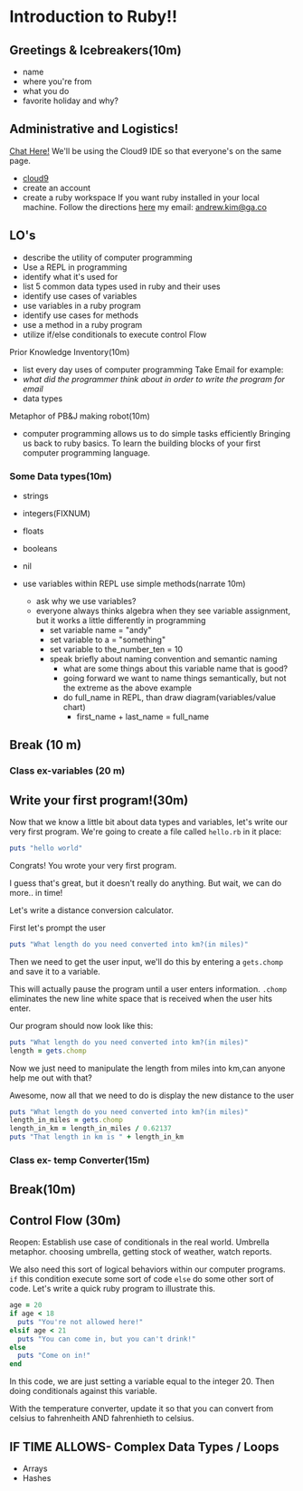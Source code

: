 # Introduction to Ruby!!

## Greetings & Icebreakers(10m)
- name
- where you're from
- what you do
- favorite holiday and why?

## Administrative and Logistics!
[Chat Here!](http://www.disposablechat.com/chat/intro+to+ruby%21?password=)
We'll be using the Cloud9 IDE so that everyone's on the same page.
- [cloud9](https://c9.io/)
- create an account
- create a ruby workspace
If you want ruby installed in your local machine. Follow the directions [here](https://pine.fm/LearnToProgram/chap_00.html)
my email: andrew.kim@ga.co


## LO's
- describe the utility of computer programming
- Use a REPL in programming
- identify what it's used for
- list 5 common data types used in ruby and their uses
- identify use cases of variables
- use variables in a ruby program
- identify use cases for methods
- use a method in a ruby program
- utilize if/else conditionals to execute control Flow


Prior Knowledge Inventory(10m)
-	list every day uses of computer programming
Take Email for example:
- *what did the programmer think about in order to write the program for email*
- data types

Metaphor of PB&J making robot(10m)
- computer programming allows us to do simple tasks efficiently
Bringing us back to ruby basics. To learn the building blocks of your first computer programming language.

### Some Data types(10m)
- strings
- integers(FIXNUM)
- floats
- booleans
- nil

- use variables within REPL use simple methods(narrate 10m)
	- ask why we use variables?
  - everyone always thinks algebra when they see variable assignment, but it works a little differently in programming
	- set variable name = "andy"
	- set variable to a = "something"
	- set variable to the_number_ten = 10
	- speak briefly about naming convention and semantic naming
		- what are some things about this variable name that is good?
		- going forward we want to name things semantically, but not the extreme as the above example
		- do full_name in REPL, than draw diagram(variables/value chart)
			- first_name + last_name = full_name

## Break (10 m)
### Class ex-variables (20 m)
## Write your first program!(30m)
Now that we know a little bit about data types and variables, let's write our very first program. We're going to create a file called `hello.rb` in it place:

```ruby
puts "hello world"
```

Congrats! You wrote your very first program.

I guess that's great, but it doesn't really do anything. But wait, we can do more.. in time!

Let's write a distance conversion calculator.

First let's prompt the user

```ruby
puts "What length do you need converted into km?(in miles)"
```

Then we need to get the user input, we'll do this by entering a `gets.chomp` and save it to a variable.

This will actually pause the program until a user enters information. `.chomp` eliminates the new line white space that is received when the user hits enter.

Our program should now look like this:

```ruby
puts "What length do you need converted into km?(in miles)"
length = gets.chomp
```

Now we just need to manipulate the length from miles into km,can anyone help me out with that?

Awesome, now all that we need to do is display the new distance to the user

```ruby
puts "What length do you need converted into km?(in miles)"
length_in_miles = gets.chomp
length_in_km = length_in_miles / 0.62137
puts "That length in km is " + length_in_km
```

### Class ex- temp Converter(15m)
## Break(10m)

## Control Flow (30m)
Reopen: Establish use case of conditionals in the real world. Umbrella metaphor. choosing umbrella, getting stock of weather, watch reports.

We also need this sort of logical behaviors within our computer programs. `if` this condition execute some sort of code `else` do some other sort of code. Let's write a quick ruby program to illustrate this.

```ruby
age = 20
if age < 18
  puts "You're not allowed here!"
elsif age < 21
  puts "You can come in, but you can't drink!"
else
  puts "Come on in!"
end
```

In this code, we are just setting a variable equal to the integer 20. Then doing conditionals against this variable.

With the temperature converter, update it so that you can convert from celsius to fahrenheith AND fahrenhieth to celsius.

## IF TIME ALLOWS- Complex Data Types / Loops
- Arrays
- Hashes
